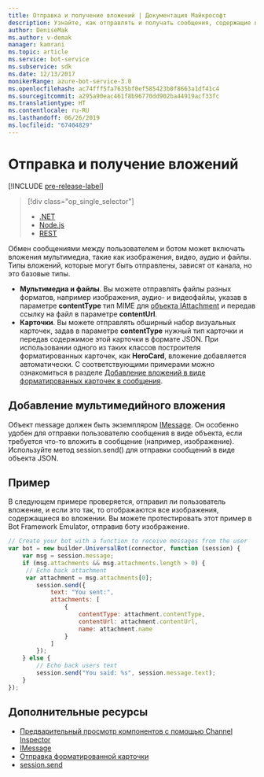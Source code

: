 ```yaml
---
title: Отправка и получение вложений | Документация Майкрософт
description: Узнайте, как отправлять и получать сообщения, содержащие вложения, с помощью пакета SDK Bot Framework для Node.js.
author: DeniseMak
ms.author: v-demak
manager: kamrani
ms.topic: article
ms.service: bot-service
ms.subservice: sdk
ms.date: 12/13/2017
monikerRange: azure-bot-service-3.0
ms.openlocfilehash: ac74fff5fa7635bf0ef585423b0f8663a1df41c4
ms.sourcegitcommit: a295a90eac461f8b96770dd902ba44919acf33fc
ms.translationtype: HT
ms.contentlocale: ru-RU
ms.lasthandoff: 06/26/2019
ms.locfileid: "67404829"
---
```

# <a name="send-and-receive-attachments"></a>Отправка и получение вложений

[!INCLUDE [pre-release-label](../includes/pre-release-label-v3.md)]

> [!div class="op_single_selector"]
> - [.NET](../dotnet/bot-builder-dotnet-add-media-attachments.md)
> - [Node.js](../nodejs/bot-builder-nodejs-send-receive-attachments.md)
> - [REST](../rest-api/bot-framework-rest-connector-add-media-attachments.md)

Обмен сообщениями между пользователем и ботом может включать вложения мультимедиа, такие как изображения, видео, аудио и файлы. Типы вложений, которые могут быть отправлены, зависят от канала, но это базовые типы.

* **Мультимедиа и файлы**. Вы можете отправлять файлы разных форматов, например изображения, аудио- и видеофайлы, указав в параметре **contentType** тип MIME для [объекта IAttachment][IAttachment] и передав ссылку на файл в параметре **contentUrl**.
* **Карточки**. Вы можете отправлять обширный набор визуальных карточек, <!-- and custom keyboards --> задав в параметре **contentType** нужный тип карточки и передав содержимое этой карточки в формате JSON. При использовании одного из таких классов построителя форматированных карточек, как **HeroCard**, вложение добавляется автоматически. С соответствующими примерами можно ознакомиться в разделе [Добавление вложений в виде форматированных карточек в сообщения](bot-builder-nodejs-send-rich-cards.md).

## <a name="add-a-media-attachment"></a>Добавление мультимедийного вложения
Объект message должен быть экземпляром [IMessage][IMessage]. Он особенно удобен для отправки пользователю сообщения в виде объекта, если требуется что-то вложить в сообщение (например, изображение). Используйте метод session.send() для отправки сообщений в виде объекта JSON. 

## <a name="example"></a>Пример

В следующем примере проверяется, отправил ли пользователь вложение, и если это так, то отображаются все изображения, содержащиеся во вложении. Вы можете протестировать этот пример в Bot Framework Emulator, отправив боту изображение.

```javascript
// Create your bot with a function to receive messages from the user
var bot = new builder.UniversalBot(connector, function (session) {
    var msg = session.message;
    if (msg.attachments && msg.attachments.length > 0) {
     // Echo back attachment
     var attachment = msg.attachments[0];
        session.send({
            text: "You sent:",
            attachments: [
                {
                    contentType: attachment.contentType,
                    contentUrl: attachment.contentUrl,
                    name: attachment.name
                }
            ]
        });
    } else {
        // Echo back users text
        session.send("You said: %s", session.message.text);
    }
});
```
## <a name="additional-resources"></a>Дополнительные ресурсы

* [Предварительный просмотр компонентов с помощью Channel Inspector][inspector]
* [IMessage][IMessage]
* [Отправка форматированной карточки][SendRichCard]
* [session.send][SessionSend]

[IMessage]: http://docs.botframework.com/node/builder/chat-reference/interfaces/_botbuilder_d_.imessage
[SendRichCard]: bot-builder-nodejs-send-rich-cards.md
[SessionSend]: https://docs.botframework.com/node/builder/chat-reference/classes/_botbuilder_d_.session.html#send
[IAttachment]: https://docs.botframework.com/node/builder/chat-reference/interfaces/_botbuilder_d_.iattachment.html
[inspector]: ../bot-service-channel-inspector.md

